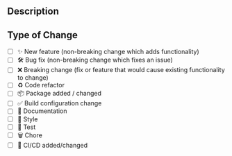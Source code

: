 <!--
  Thanks for contributing!

  Provide a description of your changes below and a general summary in the title

  Please look at the following checklist to ensure that your PR can be accepted quickly:
-->

## Description

<!--- Describe your changes in detail -->

## Type of Change

<!--- Put an `x` in all the boxes that apply: -->

- [ ] ✨ New feature (non-breaking change which adds functionality)
- [ ] 🛠️ Bug fix (non-breaking change which fixes an issue)
- [ ] ❌ Breaking change (fix or feature that would cause existing functionality to change)
- [ ] ♻️ Code refactor
- [ ] 📦 Package added / changed
- [ ] ✅ Build configuration change
- [ ] 📝 Documentation
- [ ] 🌈 Style
- [ ] 🧪 Test
- [ ] 🗑️ Chore
- [ ] 🧱 CI/CD added/changed
